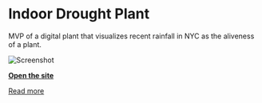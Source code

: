 # Indoor Drought Plant

MVP of a digital plant that visualizes recent rainfall in NYC as the aliveness of a plant.

![Screenshot](https://cloud-2vskmqkvm-lachlan-jc.vercel.app/demo.jpeg)

[**Open the site**](https://drought-plant.vercel.app)

[Read more](https://edu.lachlanjc.com/2024-11-12_um_indoor_drought_plant)
